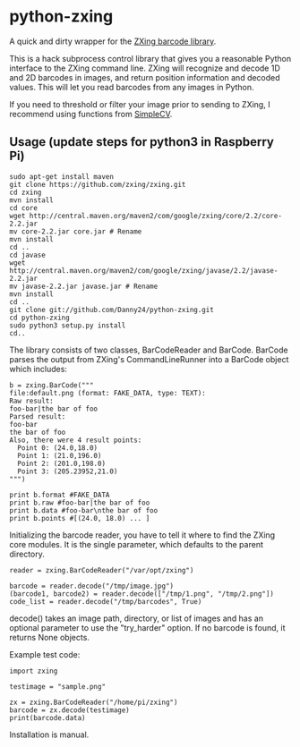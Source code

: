 # python-zxing

A quick and dirty wrapper for the [ZXing barcode library](https://github.com/zxing/zxing).

This is a hack subprocess control library that gives you a reasonable Python interface to the ZXing command line.  ZXing will recognize and decode 1D and 2D barcodes in images, and return position information and decoded values.  This will let you read barcodes from any images in Python.

If you need to threshold or filter your image prior to sending to ZXing, I recommend using functions from [SimpleCV](http://simplecv.org).

## Usage (update steps for python3 in Raspberry Pi)

```
sudo apt-get install maven
git clone https://github.com/zxing/zxing.git
cd zxing
mvn install
cd core
wget http://central.maven.org/maven2/com/google/zxing/core/2.2/core-2.2.jar
mv core-2.2.jar core.jar # Rename
mvn install
cd ..
cd javase
wget http://central.maven.org/maven2/com/google/zxing/javase/2.2/javase-2.2.jar 
mv javase-2.2.jar javase.jar # Rename
mvn install
cd ..
git clone git://github.com/Danny24/python-zxing.git
cd python-zxing
sudo python3 setup.py install
cd..
```

The library consists of two classes, BarCodeReader and BarCode.  BarCode parses
the output from ZXing's CommandLineRunner into a BarCode object which includes:

```
b = zxing.BarCode("""
file:default.png (format: FAKE_DATA, type: TEXT):
Raw result:
foo-bar|the bar of foo
Parsed result:
foo-bar 
the bar of foo
Also, there were 4 result points:
  Point 0: (24.0,18.0)
  Point 1: (21.0,196.0)
  Point 2: (201.0,198.0)
  Point 3: (205.23952,21.0)
""")

print b.format #FAKE_DATA
print b.raw #foo-bar|the bar of foo
print b.data #foo-bar\nthe bar of foo
print b.points #[(24.0, 18.0) ... ]
```

Initializing the barcode reader, you have to tell it where to find the ZXing core modules.  It is the single parameter, which defaults to the parent directory.

```
reader = zxing.BarCodeReader("/var/opt/zxing")

barcode = reader.decode("/tmp/image.jpg")
(barcode1, barcode2) = reader.decode(["/tmp/1.png", "/tmp/2.png"])
code_list = reader.decode("/tmp/barcodes", True)
```

decode() takes an image path, directory, or list of images and has an optional parameter to use the "try_harder" option.  If no barcode is found, it returns None objects. 

Example test code:

```
import zxing

testimage = "sample.png"

zx = zxing.BarCodeReader("/home/pi/zxing")
barcode = zx.decode(testimage)
print(barcode.data)
```

Installation is manual. 

